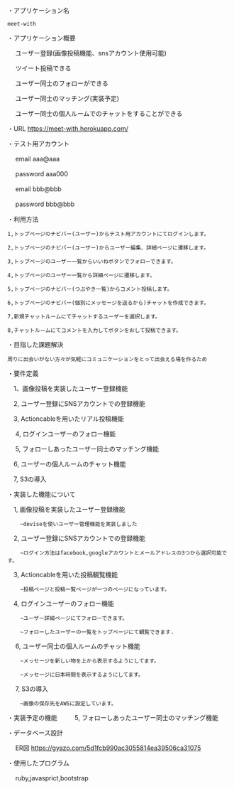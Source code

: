 ・アプリケーション名

    meet-with

・アプリケーション概要

   　  ユーザー登録(画像投稿機能、snsアカウント使用可能)
     
   　  ツイート投稿できる
     
   　  ユーザー同士のフォローができる
     
   　  ユーザー同士のマッチング(実装予定)
      
   　  ユーザー同士の個人ルームでのチャットをすることができる

・URL
    https://meet-with.herokuapp.com/

・テスト用アカウント

   　 email aaa@aaa
   
  　  password  aaa000

   　 email  bbb@bbb
   
  　  password bbb@bbb
 
・利用方法

    1,トップページのナビバー(ユーザー)からテスト用アカウントにてログインします。
    
    2,トップページのナビバー(ユーザー)からユーザー編集、詳細ページに遷移します。

    3,トップページのユーザー一覧からいいねボタンでフォローできます。

    4,トップページのユーザー一覧から詳細ページに遷移します。
    
    5,トップページのナビバー(つぶやき一覧)からコメント投稿します。

    6,トップページのナビバー(個別にメッセージを送るから)チャットを作成できます。

    7,新規チャットルームにてチャットするユーザーを選択します。

    8,チャットルームにてコメントを入力してボタンをおして投稿できます。


・目指した課題解決

    周りに出会いがない方々が気軽にコミュニケーションをとって出会える場を作るため

・要件定義
    
  　1、画像投稿を実装したユーザー登録機能
  
  　2, ユーザー登録にSNSアカウントでの登録機能
  
  　3, Actioncableを用いたリアル投稿機能
  
 　 4, ログインユーザーのフォロー機能
  
 　 5, フォローしあったユーザー同士のマッチング機能
  
  　6, ユーザーの個人ルームのチャット機能
  
  　7, S3の導入

・実装した機能について

   　1, 画像投稿を実装したユーザー登録機能
   
        ~deviseを使いユーザー管理機能を実装しました
        
   　2, ユーザー登録にSNSアカウントでの登録機能
   
        ~ログイン方法はfacebook,googleアカウントとメールアドレスの3つから選択可能です。
        
   　3, Actioncableを用いた投稿観覧機能
   
        ~投稿ページと投稿一覧ページが一つのページになっています。
        
   　4, ログインユーザーのフォロー機能
   
        ~ユーザー詳細ページにてフォローできます。
        
        ~フォローしたユーザーの一覧をトップページにて観覧できます.

   　  6, ユーザー同士の個人ルームのチャット機能
     
        ~メッセージを新しい物を上から表示するようにしてます。

        ~メッセージに日本時間を表示するようにしてます。

   　  7, S3の導入
    
        ~画像の保存先をAWSに設定しています。

・実装予定の機能
   　 
   　  5, フォローしあったユーザー同士のマッチング機能

・データベース設計

 　 ER図 https://gyazo.com/5d1fcb990ac3055814ea39506ca31075
    
・使用したプログラム

 　 ruby,javasprict,bootstrap
